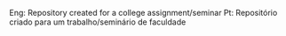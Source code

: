 Eng: Repository created for a college assignment/seminar
Pt: Repositório criado para um trabalho/seminário de faculdade
